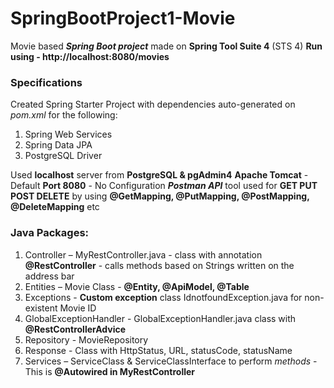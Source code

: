 # SpringBootProject1-Movie
Movie based ***Spring Boot project*** made on **Spring Tool Suite 4** (STS 4)
**Run using - http://localhost:8080/movies**

### Specifications
Created Spring Starter Project with dependencies auto-generated on *pom.xml* for the following:
1) Spring Web Services
2) Spring Data JPA
3) PostgreSQL Driver

Used **localhost** server from **PostgreSQL & pgAdmin4**
**Apache Tomcat** - Default **Port 8080** - No Configuration
***Postman API*** tool used for **GET PUT POST DELETE** by using **@GetMapping, @PutMapping, @PostMapping, @DeleteMapping** etc

### Java Packages: 
1) Controller – MyRestController.java - class with annotation **@RestController** - calls methods based on Strings written on the address bar
2) Entities  – Movie Class - **@Entity, @ApiModel, @Table**
3) Exceptions - **Custom exception** class IdnotfoundException.java for non-existent Movie ID
4) GlobalExceptionHandler - GlobalExceptionHandler.java  class with **@RestControllerAdvice**
5) Repository - MovieRepository
6) Response - Class with HttpStatus, URL, statusCode, statusName
7) Services – ServiceClass & ServiceClassInterface to perform *methods* - This is **@Autowired in MyRestController**
